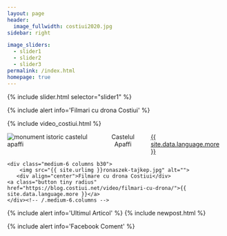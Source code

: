 ```yaml
---
layout: page
header:
  image_fullwidth: costiui2020.jpg
sidebar: right

image_sliders:
  - slider1
  - slider2
  - slider3
permalink: /index.html 
homepage: true 
---
```

{% include slider.html selector="slider1" %}

{% include alert info='Filmari cu drona Costiui' %}

{% include video_costiui.html %}

<div class="row t60">
    <div class="medium-6 columns b30">
<img src="{{ site.urlimg }}castel-apaffi-costiui.jpg"  alt="monument istoric castelul apaffi">
	    <div align="center">Castelul Apaffi</div>
	    <a class="button tiny radius" href="https://blog.costiui.net/monument-istoric/castelul-apaffi/">{{ site.data.language.more }}</a>
    </div><!-- /.medium-6.columns -->

    <div class="medium-6 columns b30">
        <img src="{{ site.urlimg }}ronaszek-tajkep.jpg" alt="">
       <div align="center">Filmare cu drona Costiui</div>
	<a class="button tiny radius" href="https://blog.costiui.net/video/filmari-cu-drona/">{{ site.data.language.more }}</a>
    </div><!-- /.medium-6.columns -->
</div><!-- /.row -->

{% include alert info='Ultimul Articol' %}
{% include newpost.html %}


{% include alert info='Facebook Coment' %}
<div class="fb-comments" data-href="https://www.facebook.com/CostiuiNet" data-width="" data-numposts="5"></div>

